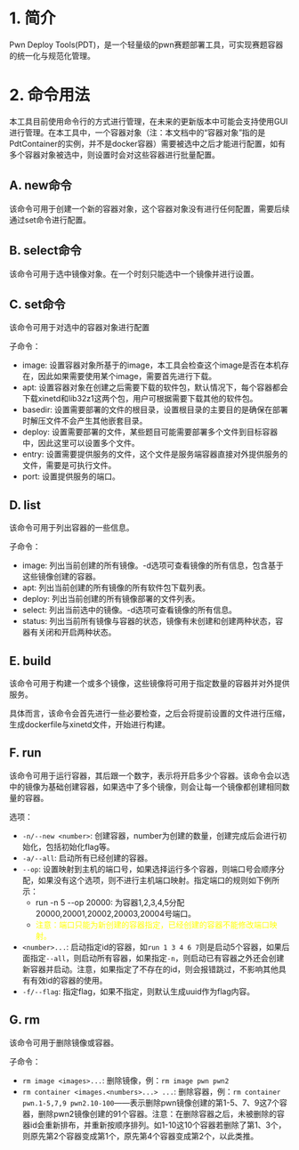 # 1. 简介

Pwn Deploy Tools(PDT)，是一个轻量级的pwn赛题部署工具，可实现赛题容器的统一化与规范化管理。

# 2. 命令用法

本工具目前使用命令行的方式进行管理，在未来的更新版本中可能会支持使用GUI进行管理。在本工具中，一个容器对象（注：本文档中的“容器对象”指的是PdtContainer的实例，并不是docker容器）需要被选中之后才能进行配置，如有多个容器对象被选中，则设置时会对这些容器进行批量配置。

## A. new命令

该命令可用于创建一个新的容器对象，这个容器对象没有进行任何配置，需要后续通过set命令进行配置。

## B. select命令

该命令可用于选中镜像对象。在一个时刻只能选中一个镜像并进行设置。

## C. set命令

该命令可用于对选中的容器对象进行配置

子命令：

- image: 设置容器对象所基于的image，本工具会检查这个image是否在本机存在，因此如果需要使用某个image，需要首先进行下载。
- apt: 设置容器对象在创建之后需要下载的软件包，默认情况下，每个容器都会下载xinetd和lib32z1这两个包，用户可根据需要下载其他的软件包。
- basedir: 设置需要部署的文件的根目录，设置根目录的主要目的是确保在部署时解压文件不会产生其他嵌套目录。
- deploy: 设置需要部署的文件，某些题目可能需要部署多个文件到目标容器中，因此这里可以设置多个文件。
- entry: 设置需要提供服务的文件，这个文件是服务端容器直接对外提供服务的文件，需要是可执行文件。
- port: 设置提供服务的端口。

## D. list

该命令可用于列出容器的一些信息。

子命令：

- image: 列出当前创建的所有镜像。-d选项可查看镜像的所有信息，包含基于这些镜像创建的容器。
- apt: 列出当前创建的所有镜像的所有软件包下载列表。
- deploy: 列出当前创建的所有镜像部署的文件列表。
- select: 列出当前选中的镜像。-d选项可查看镜像的所有信息。
- status: 列出当前所有镜像与容器的状态，镜像有未创建和创建两种状态，容器有关闭和开启两种状态。

## E. build

该命令可用于构建一个或多个镜像，这些镜像将可用于指定数量的容器并对外提供服务。

具体而言，该命令会首先进行一些必要检查，之后会将提前设置的文件进行压缩，生成dockerfile与xinetd文件，开始进行构建。

## F. run

该命令可用于运行容器，其后跟一个数字，表示将开启多少个容器。该命令会以选中的镜像为基础创建容器，如果选中了多个镜像，则会让每一个镜像都创建相同数量的容器。

选项：
- `-n/--new <number>`: 创建容器，number为创建的数量，创建完成后会进行初始化，包括初始化flag等。
- `-a/--all`: 启动所有已经创建的容器。
- `--op`: 设置映射到主机的端口号，如果选择运行多个容器，则端口号会顺序分配，如果没有这个选项，则不进行主机端口映射。指定端口的规则如下例所示：
  - run -n 5 --op 20000: 为容器1,2,3,4,5分配20000,20001,20002,20003,20004号端口。
  - <font color=yellow>注意：端口只能为新创建的容器指定，已经创建的容器不能修改端口映射。</font>
- `<number>...`: 启动指定id的容器，如`run 1 3 4 6 7`则是启动5个容器，如果后面指定`--all`，则启动所有容器，如果指定`-n`，则启动已有容器之外还会创建新容器并启动。注意，如果指定了不存在的id，则会报错跳过，不影响其他具有有效id的容器的使用。
- `-f/--flag`: 指定flag，如果不指定，则默认生成uuid作为flag内容。

## G. rm

该命令可用于删除镜像或容器。

子命令：
- `rm image <images>...`: 删除镜像，例：`rm image pwn pwn2`
- `rm container <images.<numbers>...> ...`: 删除容器，例：`rm container pwn.1-5,7,9 pwn2.10-100`——表示删除pwn镜像创建的第1-5、7、9这7个容器，删除pwn2镜像创建的91个容器。注意：在删除容器之后，未被删除的容器id会重新排布，并重新按顺序排列。如1-10这10个容器若删除了第1、3个，则原先第2个容器变成第1个，原先第4个容器变成第2个，以此类推。